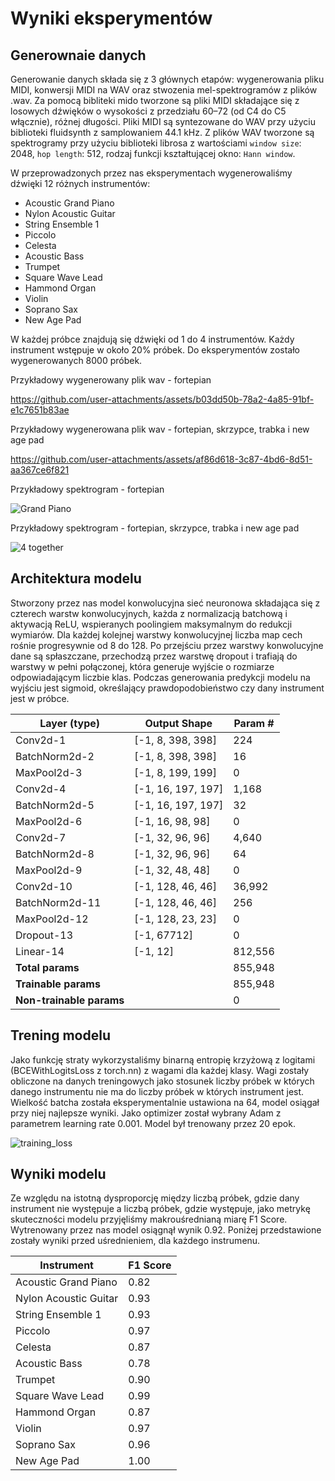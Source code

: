 # Wyniki eksperymentów
## Generownaie danych
Generowanie danych składa się z 3 głównych etapów: wygenerowania pliku MIDI, konwersji MIDI na WAV oraz stwozenia mel-spektrogramów z plików .wav. 
Za pomocą bibliteki mido tworzone są pliki MIDI składające się z losowych dźwięków o wysokości z przedziału 60–72 (od C4 do C5 włącznie), różnej długości.
Pliki MIDI są syntezowane do WAV przy użyciu biblioteki fluidsynth z samplowaniem 44.1 kHz.
Z plików WAV tworzone są spektrogramy przy użyciu biblioteki librosa z wartościami `window size`: 2048, `hop length`: 512, rodzaj funkcji kształtującej okno: `Hann window`.

W przeprowadzonych przez nas eksperymentach wygenerowaliśmy dźwięki 12 różnych instrumentów: 
- Acoustic Grand Piano
- Nylon Acoustic Guitar
- String Ensemble 1
- Piccolo
- Celesta
- Acoustic Bass
- Trumpet
- Square Wave Lead
- Hammond Organ
- Violin
- Soprano Sax
- New Age Pad


W każdej próbce znajdują się dźwięki od 1 do 4 instrumentów. Każdy instrument wstępuje w około 20% próbek. Do eksperymentów zostało wygenerowanych 8000 próbek.

Przykładowy wygenerowany plik wav - fortepian


https://github.com/user-attachments/assets/b03dd50b-78a2-4a85-91bf-e1c7651b83ae

Przykładowy wygenerowana plik wav - fortepian, skrzypce, trabka i new age pad


https://github.com/user-attachments/assets/af86d618-3c87-4bd6-8d51-aa367ce6f821

Przykładowy spektrogram - fortepian

![Grand Piano](https://github.com/user-attachments/assets/3b222643-3888-43b9-870c-5e747814415d)

Przykładowy spektrogram - fortepian, skrzypce, trabka i new age pad

![4 together](https://github.com/user-attachments/assets/54a76c72-9c99-43d4-bacd-7b9bdc9d6a75)

## Architektura modelu

Stworzony przez nas model konwolucyjna sieć neuronowa składająca się z czterech warstw konwolucyjnych, każda z normalizacją batchową i aktywacją ReLU, wspieranych poolingiem maksymalnym do redukcji wymiarów. Dla każdej kolejnej warstwy konwolucyjnej liczba map cech rośnie progresywnie od 8 do 128. Po przejściu przez warstwy konwolucyjne dane są spłaszczane, przechodzą przez warstwę dropout i trafiają do warstwy w pełni połączonej, która generuje wyjście o rozmiarze odpowiadającym liczbie klas. Podczas generowania predykcji modelu na wyjściu jest sigmoid, określający prawdopodobieństwo czy dany instrument jest w próbce.

| Layer (type)      | Output Shape          | Param #   |
|-------------------|-----------------------|-----------|
| Conv2d-1          | [-1, 8, 398, 398]    | 224       |
| BatchNorm2d-2     | [-1, 8, 398, 398]    | 16        |
| MaxPool2d-3       | [-1, 8, 199, 199]    | 0         |
| Conv2d-4          | [-1, 16, 197, 197]   | 1,168     |
| BatchNorm2d-5     | [-1, 16, 197, 197]   | 32        |
| MaxPool2d-6       | [-1, 16, 98, 98]     | 0         |
| Conv2d-7          | [-1, 32, 96, 96]     | 4,640     |
| BatchNorm2d-8     | [-1, 32, 96, 96]     | 64        |
| MaxPool2d-9       | [-1, 32, 48, 48]     | 0         |
| Conv2d-10         | [-1, 128, 46, 46]    | 36,992    |
| BatchNorm2d-11    | [-1, 128, 46, 46]    | 256       |
| MaxPool2d-12      | [-1, 128, 23, 23]    | 0         |
| Dropout-13        | [-1, 67712]          | 0         |
| Linear-14         | [-1, 12]             | 812,556   |
| **Total params** |                       | 855,948   |
| **Trainable params** |                    | 855,948   |
| **Non-trainable params** |               | 0         |

## Trening modelu

Jako funkcję straty wykorzystaliśmy binarną entropię krzyżową z logitami (BCEWithLogitsLoss z torch.nn) z wagami dla każdej klasy. Wagi zostały obliczone na danych treningowych jako stosunek liczby próbek w których danego instrumentu nie ma do liczby próbek w których instrument jest.
Wielkość batcha została eksperymentalnie ustawiona na 64, model osiągał przy niej najlepsze wyniki. Jako optimizer został wybrany Adam z parametrem learning rate 0.001. Model był trenowany przez 20 epok. 

![training_loss](https://github.com/user-attachments/assets/875a24a0-733b-4039-a309-7fad8184e543)


## Wyniki modelu
Ze względu na istotną dysproporcję między liczbą próbek, gdzie dany instrument nie występuje a liczbą próbek, gdzie występuje, jako metrykę skuteczności modelu przyjęliśmy makrouśrednianą miarę F1 Score. Wytrenowany przez nas model osiągnął wynik 0.92. Poniżej przedstawione zostały wyniki przed uśrednieniem, dla każdego instrumenu.

| Instrument              | F1 Score |
|-------------------------|----------|
| Acoustic Grand Piano    | 0.82     |
| Nylon Acoustic Guitar   | 0.93     |
| String Ensemble 1       | 0.93     |
| Piccolo                 | 0.97     |
| Celesta                 | 0.87     |
| Acoustic Bass           | 0.78     |
| Trumpet                 | 0.90     |
| Square Wave Lead        | 0.99     |
| Hammond Organ           | 0.87     |
| Violin                  | 0.97     |
| Soprano Sax             | 0.96     |
| New Age Pad             | 1.00     |
